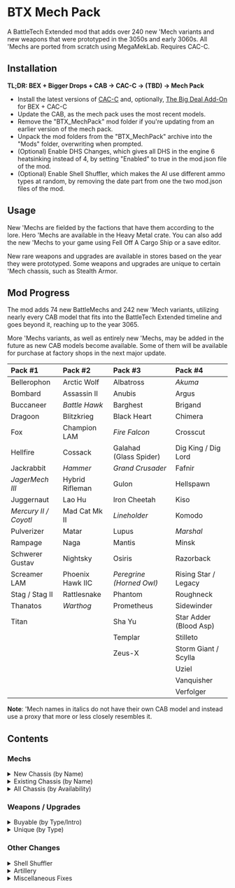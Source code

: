 # BTX Mech Pack

A BattleTech Extended mod that adds over 240 new 'Mech variants and new weapons that were prototyped in the 3050s and early 3060s. All 'Mechs are ported from scratch using MegaMekLab. Requires CAC-C.

## Installation

**TL;DR: BEX + Bigger Drops + CAB → CAC-C → (TBD) → Mech Pack**

- Install the latest versions of [CAC-C](https://github.com/mcb5637/BTX_CAC_Compatibility) and, optionally, [The Big Deal Add-On](https://github.com/Hounfor/The-Big-Deal-Add-On) for BEX + CAC-C
- Update the CAB, as the mech pack uses the most recent models.
- Remove the "BTX_MechPack" mod folder if you're updating from an earlier version of the mech pack.
- Unpack the mod folders from the "BTX_MechPack" archive into the "Mods" folder, overwriting when prompted.
- (Optional) Enable DHS Changes, which gives all DHS in the engine 6 heatsinking instead of 4, by setting "Enabled" to true in the mod.json file of the mod.
- (Optional) Enable Shell Shuffler, which makes the AI use different ammo types at random, by removing the date part from one the two mod.json files of the mod.

## Usage

New 'Mechs are fielded by the factions that have them according to the lore. Hero 'Mechs are available in the Heavy Metal crate. You can also add the new 'Mechs to your game using Fell Off A Cargo Ship or a save editor.

New rare weapons and upgrades are available in stores based on the year they were prototyped. Some weapons and upgrades are unique to certain 'Mech chassis, such as Stealth Armor.

## Mod Progress

The mod adds 74 new BattleMechs and 242 new 'Mech variants, utilizing nearly every CAB model that fits into the BattleTech Extended timeline and goes beyond it, reaching up to the year 3065.

More 'Mechs variants, as well as entirely new 'Mechs, may be added in the future as new CAB models become available. Some of them will be available for purchase at factory shops in the next major update.

| Pack #1               | Pack #2          | Pack #3                       | Pack #4                     |
| :-------------------- | :--------------- | :---------------------------- | :-------------------------- |
| Bellerophon           | Arctic Wolf      | Albatross                     | *Akuma*                     |
| Bombard               | Assassin II      | Anubis                        | Argus                       |
| Buccaneer             | *Battle Hawk*    | Barghest                      | Brigand                     |
| Dragoon               | Blitzkrieg       | Black Heart                   | Chimera                     |
| Fox                   | Champion LAM     | *Fire Falcon*                 | Crosscut                    |
| Hellfire              | Cossack          | Galahad (Glass&nbsp;Spider)   | Dig King / Dig Lord         |
| Jackrabbit            | *Hammer*         | *Grand Crusader*              | Fafnir                      |
| *JagerMech III*       | Hybrid Rifleman  | Gulon                         | Hellspawn                   |
| Juggernaut            | Lao Hu           | Iron Cheetah                  | Kiso                        |
| *Mercury II / Coyotl* | Mad Cat Mk II    | *Lineholder*                  | Komodo                      |
| Pulverizer            | Matar            | Lupus                         | *Marshal*                   |
| Rampage               | Naga             | Mantis                        | Minsk                       |
| Schwerer Gustav       | Nightsky         | Osiris                        | Razorback                   |
| Screamer LAM          | Phoenix Hawk IIC | *Peregrine (Horned&nbsp;Owl)* | Rising Star / Legacy        |
| Stag / Stag II        | Rattlesnake      | Phantom                       | Roughneck                   |
| Thanatos              | *Warthog*        | Prometheus                    | Sidewinder                  |
| Titan                 |                  | Sha Yu                        | Star Adder (Blood&nbsp;Asp) |
|                       |                  | Templar                       | Stilleto                    |
|                       |                  | Zeus-X                        | Storm Giant / Scylla        |
|                       |                  |                               | Uziel                       |
|                       |                  |                               | Vanquisher                  |
|                       |                  |                               | Verfolger                   |

**Note**: 'Mech names in italics do not have their own CAB model and instead use a proxy that more or less closely resembles it.

## Contents

### Mechs

<details>
  <summary>New Chassis (by Name)</summary>

| Name                               |   Class    | Mass |  Tech Base   | Intro | Factions                                               |
| :--------------------------------- | :--------: | :--: | :----------: | :---: | :----------------------------------------------------- |
| Akuma AKU-1X                       |  Assault   |  90  | Inner Sphere | 3058  | Kurita                                                 |
| Akuma AKU-1XJ                      |  Assault   |  90  | Inner Sphere | 3064  | Kurita                                                 |
| Albatross ALB-3U                   |  Assault   |  95  | Inner Sphere | 3053  | Marik, Word of Blake                                   |
| Albatross ALB-4U                   |  Assault   |  95  | Inner Sphere | 3063  | Marik, Word of Blake                                   |
| Anubis ABS-3L                      |   Light    |  30  | Inner Sphere | 3063  | Liao, Centrella, Calderon                              |
| Anubis ABS-3R                      |   Light    |  30  | Inner Sphere | 3064  | Liao, Centrella, Calderon                              |
| Arctic Wolf 1                      |   Medium   |  40  |     Clan     | 3059  | Clan Wolf                                              |
| Arctic Wolf 2                      |   Medium   |  40  |     Clan     | 3060  | Clan Wolf                                              |
| Argus AGS-2D                       |   Heavy    |  60  | Inner Sphere | 3062  | Davion                                                 |
| Argus AGS-4D                       |   Heavy    |  60  | Inner Sphere | 3062  | Davion                                                 |
| Assassin II ASN-56                 |   Medium   |  45  | Inner Sphere | 3060  | Davion                                                 |
| Barghest BGS-1T                    |   Heavy    |  70  | Inner Sphere | 3058  | Steiner                                                |
| Barghest BGS-2T                    |   Heavy    |  70  | Inner Sphere | 3060  | Steiner                                                |
| Barghest BGS-3T                    |   Heavy    |  70  | Inner Sphere | 3062  | Steiner                                                |
| Battle Hawk BH-K305                |   Light    |  30  | Inner Sphere | 3053  | Steiner-Davion                                         |
| Bellerophon BEL-1X                 |   Heavy    |  60  | Inner Sphere | 2442  | Marik                                                  |
| Bellerophon BEL-2X                 |   Heavy    |  60  | Inner Sphere | 2712  | ComStar, Snord's Irregulars                            |
| Black Heart BH-1                   |   Heavy    |  70  | Inner Sphere | 3060  | Word of Blake                                          |
| Blitzkrieg BTZ-3F                  |   Medium   |  50  | Inner Sphere | 3061  | Marik, Steiner-Davion                                  |
| Bombard BMB-010                    |   Medium   |  50  | Inner Sphere | 3054  | Steiner                                                |
| Bombard BMB-013                    |   Medium   |  50  | Inner Sphere | 3063  | Steiner                                                |
| Brigand LDT-1                      |   Light    |  25  | Inner Sphere | 3065  | Pirates                                                |
| Buccaneer BCN-3R                   |   Medium   |  55  | Inner Sphere | 3055  | Marik, Word of Blake                                   |
| Buster BC X-M ConstructionMech MOD |   Medium   |  50  | Inner Sphere | 2720  | **Industrial Start**                                   |
| Champion LAM CPN-1X1               |   Heavy    |  60  | Inner Sphere | 2699  | Word of Blake (3053+)                                  |
| Chimera CMA-1S                     |   Medium   |  40  | Inner Sphere | 3063  | Kurita, Steiner-Davion                                 |
| Chimera CMA-C                      |   Medium   |  40  | Inner Sphere | 3063  | Kurita, Marik, Steiner-Davion                          |
| Cossack C-SK1                      |   Light    |  20  | Inner Sphere | 3060  | St. Ives Compact                                       |
| Coyotl Prime                       |   Medium   |  40  |     Clan     | 2854  | Clan Wolf (<3058)                                      |
| Coyotl A                           |   Medium   |  40  |     Clan     | 2854  | Clan Wolf (<3058)                                      |
| Coyotl B                           |   Medium   |  40  |     Clan     | 2854  | Clan Wolf (<3058)                                      |
| Dig King RCL-1M MiningMech         |   Light    |  35  | Inner Sphere | 2802  | Pirates                                                |
| Dig Lord RCL-4 MiningMech          |   Heavy    |  65  | Inner Sphere | 3057  | Steiner-Davion                                         |
| Dragoon AEM-01                     |   Heavy    |  70  | Inner Sphere | 2771  | ComStar                                                |
| Dragoon AEM-02                     |   Heavy    |  70  | Inner Sphere | 2771  | ComStar                                                |
| Dragoon AEM-03                     |   Heavy    |  70  | Inner Sphere | 2771  | ComStar                                                |
| Dragoon AEM-04                     |   Heavy    |  70  | Inner Sphere | 2771  | ComStar                                                |
| Fafnir FNR-5                       |  Assault   | 100  | Inner Sphere | 3063  | Steiner                                                |
| Fafnir FNR-5B                      |  Assault   | 100  | Inner Sphere | 3065  | Steiner                                                |
| Fire Falcon Prime                  |   Light    |  25  |     Clan     | 3052  | Clan Jade Falcon                                       |
| Fire Falcon A                      |   Light    |  25  |     Clan     | 3052  | Clan Jade Falcon                                       |
| Fire Falcon B                      |   Light    |  25  |     Clan     | 3052  | Clan Jade Falcon                                       |
| Fire Falcon C                      |   Light    |  25  |     Clan     | 3052  | Clan Jade Falcon                                       |
| Fire Falcon D                      |   Light    |  25  |     Clan     | 3052  | Clan Jade Falcon                                       |
| Fox CS-1                           |   Medium   |  50  |  Mixed-tech  | 2824  | Clan Ghost Bear                                        |
| Fox                                |   Medium   |  50  |     Clan     | 2835  | Clan Ghost Bear                                        |
| Grand Crusader GRN-D-01            |  Assault   |  80  | Inner Sphere | 3053  | Word of Blake                                          |
| Grand Crusader GRN-D-02            |  Assault   |  80  | Inner Sphere | 3056  | Word of Blake                                          |
| Gulon MiningMech GLN-1A            |   Light    |  25  | Inner Sphere | 3000  | Outworlds Alliance                                     |
| Gulon SecurityMech GLN-1B          |   Light    |  25  | Inner Sphere | 3000  | Outworlds Alliance                                     |
| Gurkha GUR-2G                      |   Light    |  35  | Inner Sphere | 3063  | Word of Blake                                          |
| Gurkha GUR-4G                      |   Light    |  35  | Inner Sphere | 3065  | Word of Blake                                          |
| Hammer HMR-3C 'Claw-Hammer'        |   Light    |  30  | Inner Sphere | 3056  | Marik, Word of Blake                                   |
| Hammer HMR-3M                      |   Light    |  30  | Inner Sphere | 3053  | Liao, Marik, Word of Blake                             |
| Hammer HMR-3P 'Pein-Hammer'        |   Light    |  30  | Inner Sphere | 3060  | Marik, Word of Blake                                   |
| Hammer HMR-3S 'Slammer'            |   Light    |  30  | Inner Sphere | 3054  | Marik, Word of Blake                                   |
| Hellfire 1                         |   Heavy    |  60  |     Clan     | 3058  | Clan Steel Viper                                       |
| Hellspawn HSN-7D                   |   Medium   |  45  | Inner Sphere | 3062  | Davion                                                 |
| Hybrid Rifleman RFL-SND 'Sneede'   |   Heavy    |  60  | Inner Sphere | 3025  | **Heavy Metal Crate**                                  |
| Iron Cheetah Prime                 |  Assault   | 100  |     Clan     | 3054  | Clan Smoke Jaguar                                      |
| Iron Cheetah A                     |  Assault   | 100  |     Clan     | 3054  | Clan Smoke Jaguar                                      |
| Iron Cheetah B                     |  Assault   | 100  |     Clan     | 3054  | Clan Smoke Jaguar                                      |
| Iron Cheetah C                     |  Assault   | 100  |     Clan     | 3054  | Clan Smoke Jaguar                                      |
| Iron Cheetah D                     |  Assault   | 100  |     Clan     | 3054  | Clan Smoke Jaguar                                      |
| Jackrabbit JKR-8T                  |   Light    |  25  | Inner Sphere | 2765  | ComStar                                                |
| JagerMech III JM6-D3               |   Heavy    |  65  | Inner Sphere | 3058  | Davion                                                 |
| Juggernaut JG-R9T1                 |  Assault   |  90  | Inner Sphere | 3053  | Steiner                                                |
| Juggernaut JG-R9T2                 |  Assault   |  90  | Inner Sphere | 3057  | Steiner                                                |
| Juggernaut JG-R9T3                 |  Assault   |  90  | Inner Sphere | 3065  | Steiner                                                |
| Kiso CommandMech K-3N-KRHQ         |  Assault   | 100  | Inner Sphere | 2823  | Kurita                                                 |
| Kiso ConstructionMech K-3N-KR4     |  Assault   | 100  | Inner Sphere | 2703  | Kurita                                                 |
| Komodo KIM-2                       |   Medium   |  45  | Inner Sphere | 3053  | Kurita, Rasalhague                                     |
| Komodo KIM-2A                      |   Medium   |  45  | Inner Sphere | 3053  | Kurita                                                 |
| Komodo KIM-3C                      |   Medium   |  45  | Inner Sphere | 3053  | Kurita                                                 |
| Lao Hu LHU-2B                      |   Heavy    |  75  | Inner Sphere | 3062  | Liao                                                   |
| Lao Hu LHU-3B                      |   Heavy    |  75  | Inner Sphere | 3063  | Liao                                                   |
| Legacy LGC-01                      |  Assault   |  80  | Inner Sphere | 3064  | Word of Blake                                          |
| Legacy LGC-02                      |  Assault   |  80  | Inner Sphere | 3064  | Word of Blake                                          |
| Lineholder KW1-LH2                 |   Medium   |  55  | Inner Sphere | 3058  | Inner Sphere                                           |
| Lineholder KW1-LH3                 |   Medium   |  55  | Inner Sphere | 3059  | Inner Sphere                                           |
| Lupus Prime                        |   Heavy    |  60  |     Clan     | 2857  | Clan Steel Viper                                       |
| Lupus A                            |   Heavy    |  60  |     Clan     | 2857  | Clan Steel Viper                                       |
| Lupus B                            |   Heavy    |  60  |     Clan     | 2857  | Clan Steel Viper                                       |
| Mad Cat Mk II                      |  Assault   |  90  |     Clan     | 3062  | Clan Diamond Shark                                     |
| Mantis MTS-S                       |   Light    |  30  | Inner Sphere | 3061  | Steiner                                                |
| Marshal MHL-2L                     |   Medium   |  55  | Inner Sphere | 3063  | Taurian, Canopus                                       |
| Marshal MHL-X1                     |   Medium   |  55  | Inner Sphere | 3059  | Taurian, Canopus                                       |
| Matar SAM-RS2                      | Superheavy | 110  | Inner Sphere | 2775  | ComStar (3036+)                                        |
| Mercury II MCY-100                 |   Medium   |  40  |  Mixed-tech  | 2823  | Clan Diamond Shark, Bandit Caste                       |
| Minsk (Standard)                   |   Heavy    |  70  |     Clan     | 2862  | Clan Ghost Bear (3052+)                                |
| Minsk MNK-101                      |   Heavy    |  70  |  Mixed-tech  | 2830  | Clan Ghost Bear (3052+)                                |
| Naga Prime                         |  Assault   |  80  |     Clan     | 2945  | Clans                                                  |
| Naga A                             |  Assault   |  80  |     Clan     | 2869  | Clans                                                  |
| Naga B                             |  Assault   |  80  |     Clan     | 2869  | Clans                                                  |
| Naga C                             |  Assault   |  80  |     Clan     | 2869  | Clans                                                  |
| Naga D                             |  Assault   |  80  |     Clan     | 2869  | Clans                                                  |
| Nightsky NGS-4S                    |   Medium   |  50  | Inner Sphere | 3053  | Steiner-Davion                                         |
| Nightsky NGS-4T                    |   Medium   |  50  | Inner Sphere | 3056  | Steiner-Davion                                         |
| Nightsky NGS-5S                    |   Medium   |  50  | Inner Sphere | 3056  | Steiner-Davion                                         |
| Nightsky NGS-5T                    |   Medium   |  50  | Inner Sphere | 3057  | Steiner-Davion                                         |
| Osiris OSR-3D                      |   Light    |  30  | Inner Sphere | 3063  | Davion                                                 |
| Peregrine (Horned Owl) 1           |   Light    |  35  |     Clan     | 2835  | Clans                                                  |
| Peregrine (Horned Owl) 2           |   Light    |  35  |     Clan     | 2856  | Clans                                                  |
| Peregrine (Horned Owl) 3           |   Light    |  35  |     Clan     | 3061  | Clans                                                  |
| Phantom Prime                      |   Medium   |  40  |     Clan     | 3052  | Clan Jade Falcon                                       |
| Phantom A                          |   Medium   |  40  |     Clan     | 3052  | Clan Jade Falcon                                       |
| Phantom B                          |   Medium   |  40  |     Clan     | 3052  | Clan Jade Falcon                                       |
| Phantom C                          |   Medium   |  40  |     Clan     | 3052  | Clan Jade Falcon                                       |
| Phantom D                          |   Medium   |  40  |     Clan     | 3052  | Clan Jade Falcon                                       |
| Phoenix Hawk IIC                   |  Assault   |  80  |     Clan     | 2851  | Clans                                                  |
| Phoenix Hawk IIC 2                 |  Assault   |  80  |     Clan     | 2852  | Clans                                                  |
| Phoenix Hawk IIC 3                 |  Assault   |  80  |     Clan     | 3062  | Clans                                                  |
| Phoenix Hawk IIC 9                 |  Assault   |  80  |     Clan     | 2853  | Clans                                                  |
| Prometheus                         |   Heavy    |  75  |  Mixed-tech  | 3053  | Davion                                                 |
| Pulverizer PUL-2V                  |  Assault   |  90  |  Mixed-tech  | 2823  | Clan Ghost Bear                                        |
| Pulverizer PUL-3R                  |  Assault   |  90  |  Mixed-tech  | 2823  | Clan Ghost Bear                                        |
| Pulverizer                         |  Assault   |  90  |     Clan     | 2845  | Clan Ghost Bear                                        |
| Rampage RMP-2G                     |  Assault   |  85  | Inner Sphere | 2735  | Periphery States                                       |
| Rampage RMP-4G                     |  Assault   |  85  | Inner Sphere | 2750  | ComStar/Word of Blake                                  |
| Rampage RMP-5G                     |  Assault   |  85  | Inner Sphere | 2767  | ComStar/Word of Blake                                  |
| Rattlesnake JR7-31                 |   Light    |  35  | Inner Sphere | 3042  | Davion                                                 |
| Rattlesnake JR7-31P                |   Light    |  35  | Inner Sphere | 3043  | Davion                                                 |
| Razorback RZK-9S                   |   Light    |  30  | Inner Sphere | 3063  | Steiner-Davion                                         |
| Rising Star RST-04                 |  Assault   |  80  | Inner Sphere | 2692  | ComStar, Snord's Irregulars                            |
| Roughneck RGH-1A                   |   Heavy    |  65  | Inner Sphere | 3050  | Steiner-Davion                                         |
| Roughneck RGH-1B                   |   Heavy    |  65  | Inner Sphere | 3050  | Steiner-Davion                                         |
| Roughneck RGH-1C                   |   Heavy    |  65  | Inner Sphere | 3050  | Steiner-Davion                                         |
| Roughneck RGH-2A                   |   Heavy    |  65  | Inner Sphere | 3050  | Steiner-Davion                                         |
| Roughneck RGH-3A                   |   Heavy    |  65  | Inner Sphere | 3050  | Steiner-Davion                                         |
| Schwerer Gustav SG-1X              |  Assault   | 100  |  Mixed-tech  | 3064  | Marik                                                  |
| Schwerer Gustav SJ-1X 'Jäger'      |  Assault   | 100  |  Mixed-tech  | 3064  | **Heavy Metal Crate**                                  |
| Screamer LAM SCR-1X-LAM            |   Medium   |  55  | Inner Sphere | 2774  | Snord's Irregulars                                     |
| Scylla (Standard)                  |  Assault   | 100  |     Clan     | 3062  | Clans Jade Falcon & Steel Viper                        |
| Sha Yu SYU-2B                      |   Medium   |  40  | Inner Sphere | 3063  | Liao, Centrella                                        |
| Sha Yu SYU-4B                      |   Medium   |  40  | Inner Sphere | 3065  | Liao, Canopus                                          |
| Sidewinder Prime                   |   Heavy    |  75  |     Clan     | 3047  | Clan Jade Falcon                                       |
| Stag ST-14G                        |   Medium   |  45  |  Mixed-tech  | 2823  | Clans (3052+)                                          |
| Stag II ST-24G                     |   Medium   |  45  |  Mixed-tech  | 2823  | Clan Wolf (3052+)                                      |
| Star Adder (Blood Asp) Prime       |  Assault   |  90  |     Clan     | 3060  | Clans Steel Viper & Diamond Shark                      |
| Star Adder (Blood Asp) A           |  Assault   |  90  |     Clan     | 3060  | Clans Steel Viper & Diamond Shark                      |
| Star Adder (Blood Asp) B           |  Assault   |  90  |     Clan     | 3060  | Clans Steel Viper & Diamond Shark                      |
| Star Adder (Blood Asp) C           |  Assault   |  90  |     Clan     | 3060  | Clans Steel Viper & Diamond Shark                      |
| Star Adder (Blood Asp) D           |  Assault   |  90  |     Clan     | 3060  | Clans Steel Viper & Diamond Shark                      |
| Stiletto STL-7D                    | Ultralight |  15  | Inner Sphere | 2473  | Kurita                                                 |
| Storm Giant (Standard)             |  Assault   | 100  |     Clan     | 2862  | Clan Steel Viper (3051+)                               |
| Storm Giant 2                      |  Assault   | 100  |     Clan     | 2862  | Clan Steel Viper (3051+)                               |
| Templar TLR1-O                     |  Assault   |  85  | Inner Sphere | 3062  | Davion                                                 |
| Templar TLR1-OA                    |  Assault   |  85  | Inner Sphere | 3062  | Davion                                                 |
| Templar TLR1-OB                    |  Assault   |  85  | Inner Sphere | 3062  | Davion                                                 |
| Templar TLR1-OC                    |  Assault   |  85  | Inner Sphere | 3062  | Davion                                                 |
| Thanatos TNS-4S                    |   Heavy    |  75  | Inner Sphere | 3061  | Steiner-Davion                                         |
| Thanatos TNS-4T                    |   Heavy    |  75  | Inner Sphere | 3062  | Steiner-Davion                                         |
| Titan TI-1A                        |  Assault   | 100  | Inner Sphere | 2765  | Davion                                                 |
| Uziel UZL-2S                       |   Medium   |  50  | Inner Sphere | 3063  | Steiner-Davion                                         |
| Uziel UZL-3S                       |   Medium   |  50  | Inner Sphere | 3065  | Steiner-Davion                                         |
| Vanquisher VQR-2A                  |  Assault   | 100  | Inner Sphere | 3063  | Word of Blake                                          |
| Verfolger VR5-R                    |   Heavy    |  65  | Inner Sphere | 3063  | Steiner                                                |
| Volkh VKH-1                        |   Medium   |  45  | Inner Sphere | 3063  | Steiner                                                |
| Volkh VKH-3                        |   Medium   |  45  | Inner Sphere | 3064  | Steiner                                                |
| Warthog Prime                      |  Assault   |  95  |     Clan     | 3059  | Clans                                                  |
| Zeus-X ZEU-X                       |  Assault   |  80  | Inner Sphere | 3054  | Davion                                                 |
</details>

<details>
  <summary>Existing Chassis (by Name)</summary>

| Name                               |   Class    | Mass |  Tech Base   | Intro | Factions                                               |
| :--------------------------------- | :--------: | :--: | :----------: | :---: | :----------------------------------------------------- |
| Annihilator C                      |  Assault   | 100  |     Clan     | 2848  | Clans (3051+)                                          |
| Annihilator C 2                    |  Assault   | 100  |     Clan     | 2850  | Clans (3051+)                                          |
| Anvil ANV-8M                       |   Heavy    |  60  | Inner Sphere | 3060  | Marik, Word of Blake                                   |
| Archer C                           |   Heavy    |  70  |  Mixed-tech  | 2824  | Clans (3051+)<br />Kurita, Steiner-Davion (3055+)      |
| Archer C 2                         |   Heavy    |  70  |     Clan     | 3063  | Wolf's Dragoons²                                       |
| Assassin ASN-SRV 'Servitor'        |   Medium   |  40  | Inner Sphere | 3066  | **Heavy Metal Crate**                                  |
| Atlas AS7-K-DC                     |  Assault   | 100  | Inner Sphere | 3050  | ComStar/Word of Blake                                  |
| Avatar AV1-OR                      |   Heavy    |  70  |  Mixed-tech  | 3059  | Kurita                                                 |
| BattleMaster BLR-3M-DC             |  Assault   |  85  | Inner Sphere | 3053  | ComStar/Word of Blake                                  |
| BattleMaster BLR-RC 'Red Corsair'  |  Assault   |  85  |     Clan     | 3055  | **Heavy Metal Crate**                                  |
| Black Hawk-KU BHKU-OR              |   Heavy    |  60  |  Mixed-tech  | 3059  | Kurita, Liao, Steiner-Davion<br />Rasalhague, St. Ives |
| Black Knight BL-X-KNT 'Red Reaper' |   Heavy    |  75  | Inner Sphere | 3069  | **Heavy Metal Crate**                                  |
| Blackjack BJ2-OR                   |   Medium   |  50  |  Mixed-tech  | 3059  | Kurita                                                 |
| Cataphract CTF-3X                  |   Heavy    |  70  | Inner Sphere | 3062  | Davion                                                 |
| Catapult CPLT-C3                   |   Heavy    |  65  | Inner Sphere | 3049  | Liao, ComStar/Word of Blake                            |
| Catapult CPLT-C5                   |   Heavy    |  65  | Inner Sphere | 3061  | Liao                                                   |
| Catapult CPLT-H2                   |   Heavy    |  65  | Inner Sphere | 3064  | Pirates                                                |
| Centurion CN9-D5                   |   Medium   |  50  | Inner Sphere | 3062  | Steiner-Davion                                         |
| Centurion CN9-YLW 'Yen-Lo-Wang'    |   Medium   |  50  | Inner Sphere | 3027  | **Heavy Metal Crate**                                  |
| Centurion CN9-YLW2 'Yen-Lo-Wang'   |   Medium   |  50  | Inner Sphere | 3051  | **Heavy Metal Crate**                                  |
| Charger CGR-2A2                    |  Assault   |  80  | Inner Sphere | 3064  | Centrella, Outworlds Alliance, Pirates                 |
| Charger CGR-SA5                    |  Assault   |  80  | Inner Sphere | 3063  | Kurita                                                 |
| Commando COM-4H                    |   Light    |  25  | Inner Sphere | 3064  | Pirates                                                |
| Cronus CNS-5M                      |   Medium   |  55  | Inner Sphere | 3060  | Mercenaries, Pirates                                   |
| Crosscut ED-X2M LoggerMech         |   Light    |  30  | Inner Sphere | 2801  | Pirates                                                |
| Crosscut ED-X4D DemolitionMech     |   Light    |  30  | Inner Sphere | 2910  | Pirates                                                |
| Crosscut ED-X4K LoggerMech         |   Light    |  30  | Inner Sphere | 2786  | Pirates                                                |
| Cyclops CP-11-A-DC                 |  Assault   |  90  | Inner Sphere | 3045  | ComStar                                                |
| Cyclops CP-11-H                    |  Assault   |  90  | Inner Sphere | 3064  | Calderon, Pirates                                      |
| Dasher (Fire Moth) E               |   Light    |  20  |     Clan     | 3055  | Clan Ghost Bear                                        |
| Dervish DV-8D                      |   Medium   |  55  | Inner Sphere | 3062  | Davion                                                 |
| Exterminator EXT-4C                |   Heavy    |  65  | Inner Sphere | 2630  | ComStar/Word of Blake                                  |
| Exterminator EXT-4DX 'Caine'       |   Heavy    |  65  | Inner Sphere | 2754  | Unobtainable                                           |
| Falcon FLC-4Nb                     |   Light    |  30  | Inner Sphere | 2776  | ComStar/Word of Blake                                  |
| Firestarter FS9-OR                 |   Medium   |  45  |  Mixed-tech  | 3059  | Kurita, Liao, Marik, Steiner-Davion                    |
| Firestarter FS9-OX                 |   Medium   |  45  | Inner Sphere | 3059  | Kurita                                                 |
| Flashman FLS-9C                    |   Heavy    |  75  | Inner Sphere | 3061  | ComStar                                                |
| Galahad (Glass Spider) 1           |   Heavy    |  60  |     Clan     | 2834  | Clans                                                  |
| Galahad (Glass Spider) 2           |   Heavy    |  60  |     Clan     | 2952  | Clan Wolf                                              |
| Garm GRM-01C                       |   Light    |  35  | Inner Sphere | 3062  | Davion                                                 |
| Grand Dragon DRG-7K                |   Heavy    |  60  | Inner Sphere | 3063  | Kurita                                                 |
| Gunslinger GUN-2ERD                |  Assault   |  85  | Inner Sphere | 3062  | Kurita, Steiner                                        |
| Hankyu (Arctic Cheetah) H          |   Light    |  30  |     Clan     | 3062  | Clans                                                  |
| Hatamoto-Chi HTM-S 'Shin'          |  Assault   |  80  | Inner Sphere | 3060  | **Heavy Metal Crate**                                  |
| Hatchetman HCT-6D                  |   Medium   |  45  | Inner Sphere | 3062  | Davion                                                 |
| Hellhound (Conjurer) 2             |   Medium   |  50  |     Clan     | 3062  | Clan Nova Cat                                          |
| Hermes II HER-5C                   |   Medium   |  40  | Inner Sphere | 3062  | Word of Blake                                          |
| Hermes II HER-6D                   |   Medium   |  40  | Inner Sphere | 3062  | Davion                                                 |
| Highlander HGN-694                 |  Assault   |  90  | Inner Sphere | 3062  | Steiner                                                |
| Hollander II BZK-F7                |   Medium   |  45  | Inner Sphere | 3061  | Steiner-Davion                                         |
| Hunchback HBK-5H                   |   Medium   |  50  | Inner Sphere | 3064  | Periphery States, Pirates                              |
| Huron Warrior HUR-WO-R4N           |   Medium   |  50  | Inner Sphere | 3063  | Liao                                                   |
| Imp C                              |  Assault   | 100  |     Clan     | 2863  | Wolf's Dragoons, Pirates                               |
| JagerMech JM6-H                    |   Heavy    |  65  | Inner Sphere | 3064  | Pirates                                                |
| JagerMech JM7-F                    |   Heavy    |  70  | Inner Sphere | 3062  | Davion                                                 |
| King Crab KGC-010                  |  Assault   | 100  | Inner Sphere | 2743  | ComStar/Word of Blake                                  |
| Longbow LGB-0H                     |  Assault   |  85  | Inner Sphere | 3065  | Pirates                                                |
| Marauder C                         |   Heavy    |  75  |  Mixed-tech  | 2827  | Clans (3051+)<br />Kurita, Steiner-Davion (3055+)      |
| Mongoose MON-66GX                  |   Light    |  25  | Inner Sphere | 2766  | Word of Blake (3058+)                                  |
| Orion ON1-M-DC                     |   Heavy    |  75  | Inner Sphere | 3053  | ComStar/Word of Blake                                  |
| Orion ON1-MD                       |   Heavy    |  75  | Inner Sphere | 3062  | Davion, Marik, ComStar/Word of Blake                   |
| Owens OW-1R                        |   Light    |  35  |  Mixed-tech  | 3059  | Kurita, Davion                                         |
| Phoenix Hawk PXH-1c                |   Medium   |  45  | Inner Sphere | 2765  | ComStar/Word of Blake                                  |
| Raptor RTX1-OR                     |   Light    |  25  |  Mixed-tech  | 3059  | Kurita, Davion, ComStar                                |
| Shadow Hawk SHD-5S                 |   Medium   |  55  | Inner Sphere | 3054	| Steiner                                                |
| Strider SR1-OR                     |   Medium   |  40  |  Mixed-tech  | 3059  | Kurita, Marik, Steiner-Davion                          |
| Sunder SD1-OB                      |  Assault   |  90  | Inner Sphere | 3056  | Kurita, Davion, St. Ives                               |
| Sunder SD1-OR                      |  Assault   |  90  |  Mixed-tech  | 3059  | Kurita, Steiner-Davion                                 |
| Super-Griffin GRF-2N-X             |   Heavy    |  60  | Inner Sphere | 3020  | Davion (<3028)                                         |
| Super-Wasp WSP-2A-X                |   Light    |  25  | Inner Sphere | 3020  | Davion (<3028)                                         |
| Supernova 2                        |  Assault   |  90  |     Clan     | 3062  | Clan Nova Cat                                          |
| Supernova 3                        |  Assault   |  90  |     Clan     | 3064  | Clan Nova Cat                                          |
| Thunder Hawk TDK-7KMA              |  Assault   | 100  | Inner Sphere | 3059  | Steiner                                                |
| Thunder THR-2L                     |   Heavy    |  70  | Inner Sphere | 3063  | Liao                                                   |
| Thunderbolt TDR-8M                 |   Heavy    |  65  | Inner Sphere | 3058  | Centrella, Word of Blake                               |
| Toro TR-A-1                        |   Light    |  35  | Inner Sphere | 2481  | Taurian                                                |
| Viking VKG-2G                      |  Assault   |  90  | Inner Sphere | 3060  | Rasalhague, ComStar/Word of Blake                      |
| Vulture (Mad Dog) 'Fury'           |   Heavy    |  60  |     Clan     | 3059  | **Heavy Metal Crate**                                  |
| Warhammer C                        |   Heavy    |  70  |  Mixed-tech  | 2825  | Clans (3051+)<br />Kurita, Steiner-Davion (3055+)      |
| Warhammer C 2                      |   Heavy    |  70  |  Mixed-tech  | 3052  | Clan Wolf<br />Kurita, Steiner-Davion (3055+)          |
| Warhammer C 3                      |   Heavy    |  70  |     Clan     | 2862  | Wolf's Dragoons (3050+)²                               |

² Wolf's Dragoons and mercenaries have access to many of these 'Mechs; the list only shows variants that are exclusive to them.
</details>

<details>
  <summary>All Chassis (by Availability)</summary>

| Name                               |   Class    | Mass |  Tech Base   | Avail.| Factions                                               |
| :--------------------------------- | :--------: | :--: | :----------: | :---: | :----------------------------------------------------- |
| Bellerophon BEL-1X                 |   Heavy    |  60  | Inner Sphere | 3025  | Marik                                                  |
| Bellerophon BEL-2X                 |   Heavy    |  60  | Inner Sphere | 3025  | ComStar, Snord's Irregulars                            |
| Crosscut ED-X2M LoggerMech         |   Light    |  30  | Inner Sphere | 3025  | Pirates                                                |
| Crosscut ED-X4D DemolitionMech     |   Light    |  30  | Inner Sphere | 3025  | Pirates                                                |
| Crosscut ED-X4K LoggerMech         |   Light    |  30  | Inner Sphere | 3025  | Pirates                                                |
| Dig King RCL-1M MiningMech         |   Light    |  35  | Inner Sphere | 3025  | Pirates                                                |
| Dragoon AEM-01                     |   Heavy    |  70  | Inner Sphere | 3025  | ComStar                                                |
| Dragoon AEM-02                     |   Heavy    |  70  | Inner Sphere | 3025  | ComStar                                                |
| Dragoon AEM-03                     |   Heavy    |  70  | Inner Sphere | 3025  | ComStar                                                |
| Dragoon AEM-04                     |   Heavy    |  70  | Inner Sphere | 3025  | ComStar                                                |
| Gulon MiningMech GLN-1A            |   Light    |  25  | Inner Sphere | 3025  | Outworlds Alliance                                     |
| Gulon SecurityMech GLN-1B          |   Light    |  25  | Inner Sphere | 3025  | Outworlds Alliance                                     |
| Jackrabbit JKR-8T                  |   Light    |  25  | Inner Sphere | 3025  | ComStar                                                |
| King Crab KGC-010                  |  Assault   | 100  | Inner Sphere | 3025  | ComStar/Word of Blake                                  |
| Kiso CommandMech K-3N-KRHQ         |  Assault   | 100  | Inner Sphere | 3025  | Kurita                                                 |
| Kiso ConstructionMech K-3N-KR4     |  Assault   | 100  | Inner Sphere | 3025  | Kurita                                                 |
| Rampage RMP-2G                     |  Assault   |  85  | Inner Sphere | 3025  | Periphery States                                       |
| Rampage RMP-4G                     |  Assault   |  85  | Inner Sphere | 3025  | ComStar/Word of Blake                                  |
| Rampage RMP-5G                     |  Assault   |  85  | Inner Sphere | 3025  | ComStar/Word of Blake                                  |
| Rising Star RST-04                 |  Assault   |  80  | Inner Sphere | 3025  | ComStar, Snord's Irregulars                            |
| Screamer LAM SCR-1X-LAM            |   Medium   |  55  | Inner Sphere | 3025  | Snord's Irregulars                                     |
| Stiletto STL-7D                    | Ultralight |  15  | Inner Sphere | 3025  | Kurita                                                 |
| Titan TI-1A                        |  Assault   | 100  | Inner Sphere | 3025  | Davion                                                 |
| Matar SAM-RS2                      | Superheavy | 110  | Inner Sphere | 3036  | ComStar (3036+)                                        |
| Rattlesnake JR7-31                 |   Light    |  35  | Inner Sphere | 3042  | Davion                                                 |
| Rattlesnake JR7-31P                |   Light    |  35  | Inner Sphere | 3043  | Davion                                                 |
| Cyclops CP-11-A-DC                 |  Assault   |  90  | Inner Sphere | 3045  | ComStar                                                |
| Catapult CPLT-C3                   |   Heavy    |  65  | Inner Sphere | 3049  | Liao, ComStar/Word of Blake                            |
| Coyotl Prime                       |   Medium   |  40  |     Clan     | 3049  | Clan Wolf (<3058)                                      |
| Coyotl A                           |   Medium   |  40  |     Clan     | 3049  | Clan Wolf (<3058)                                      |
| Coyotl B                           |   Medium   |  40  |     Clan     | 3049  | Clan Wolf (<3058)                                      |
| Fox CS-1                           |   Medium   |  50  |  Mixed-tech  | 3049  | Clan Ghost Bear                                        |
| Fox                                |   Medium   |  50  |     Clan     | 3049  | Clan Ghost Bear                                        |
| Galahad (Glass Spider) 1           |   Heavy    |  60  |     Clan     | 3049  | Clans                                                  |
| Galahad (Glass Spider) 2           |   Heavy    |  60  |     Clan     | 3049  | Clan Wolf                                              |
| Imp C                              |  Assault   | 100  |     Clan     | 3049  | Wolf's Dragoons, Pirates                               |
| Lupus Prime                        |   Heavy    |  60  |     Clan     | 3049  | Clan Steel Viper                                       |
| Lupus A                            |   Heavy    |  60  |     Clan     | 3049  | Clan Steel Viper                                       |
| Lupus B                            |   Heavy    |  60  |     Clan     | 3049  | Clan Steel Viper                                       |
| Mercury II MCY-100                 |   Medium   |  40  |  Mixed-tech  | 3049  | Clan Diamond Shark, Bandit Caste                       |
| Naga Prime                         |  Assault   |  80  |     Clan     | 3049  | Clans                                                  |
| Naga A                             |  Assault   |  80  |     Clan     | 3049  | Clans                                                  |
| Naga B                             |  Assault   |  80  |     Clan     | 3049  | Clans                                                  |
| Naga C                             |  Assault   |  80  |     Clan     | 3049  | Clans                                                  |
| Naga D                             |  Assault   |  80  |     Clan     | 3049  | Clans                                                  |
| Peregrine (Horned Owl) 1           |   Light    |  35  |     Clan     | 3049  | Clans                                                  |
| Peregrine (Horned Owl) 2           |   Light    |  35  |     Clan     | 3049  | Clans                                                  |
| Phoenix Hawk IIC                   |  Assault   |  80  |     Clan     | 3049  | Clans                                                  |
| Phoenix Hawk IIC 2                 |  Assault   |  80  |     Clan     | 3049  | Clans                                                  |
| Phoenix Hawk IIC 9                 |  Assault   |  80  |     Clan     | 3049  | Clans                                                  |
| Pulverizer PUL-2V                  |  Assault   |  90  |  Mixed-tech  | 3049  | Clan Ghost Bear                                        |
| Pulverizer PUL-3R                  |  Assault   |  90  |  Mixed-tech  | 3049  | Clan Ghost Bear                                        |
| Pulverizer                         |  Assault   |  90  |     Clan     | 3049  | Clan Ghost Bear                                        |
| Atlas AS7-K-DC                     |  Assault   | 100  | Inner Sphere | 3050  | ComStar/Word of Blake                                  |
| Roughneck RGH-1A                   |   Heavy    |  65  | Inner Sphere | 3050  | Steiner-Davion                                         |
| Roughneck RGH-1B                   |   Heavy    |  65  | Inner Sphere | 3050  | Steiner-Davion                                         |
| Roughneck RGH-1C                   |   Heavy    |  65  | Inner Sphere | 3050  | Steiner-Davion                                         |
| Roughneck RGH-2A                   |   Heavy    |  65  | Inner Sphere | 3050  | Steiner-Davion                                         |
| Roughneck RGH-3A                   |   Heavy    |  65  | Inner Sphere | 3050  | Steiner-Davion                                         |
| Warhammer C 3                      |   Heavy    |  70  |     Clan     | 3050  | Wolf's Dragoons (3050+)                                |
| Annihilator C                      |  Assault   | 100  |     Clan     | 3051  | Clans (3051+)                                          |
| Annihilator C 2                    |  Assault   | 100  |     Clan     | 3051  | Clans (3051+)                                          |
| Archer C                           |   Heavy    |  70  |  Mixed-tech  | 3051  | Clans (3051+)<br />Kurita, Steiner-Davion (3055+)      |
| Marauder C                         |   Heavy    |  75  |  Mixed-tech  | 3051  | Clans (3051+)<br />Kurita, Steiner-Davion (3055+)      |
| Storm Giant 1                      |  Assault   | 100  |     Clan     | 3051  | Clan Steel Viper (3051+)                               |
| Storm Giant 2                      |  Assault   | 100  |     Clan     | 3051  | Clan Steel Viper (3051+)                               |
| Warhammer C                        |   Heavy    |  70  |  Mixed-tech  | 3051  | Clans (3051+)<br />Kurita, Steiner-Davion (3055+)      |
| Fire Falcon Prime                  |   Light    |  25  |     Clan     | 3052  | Clan Jade Falcon                                       |
| Fire Falcon A                      |   Light    |  25  |     Clan     | 3052  | Clan Jade Falcon                                       |
| Fire Falcon B                      |   Light    |  25  |     Clan     | 3052  | Clan Jade Falcon                                       |
| Fire Falcon C                      |   Light    |  25  |     Clan     | 3052  | Clan Jade Falcon                                       |
| Fire Falcon D                      |   Light    |  25  |     Clan     | 3052  | Clan Jade Falcon                                       |
| Phantom Prime                      |   Medium   |  40  |     Clan     | 3052  | Clan Jade Falcon                                       |
| Minsk                              |   Heavy    |  70  |     Clan     | 3052  | Clan Ghost Bear (3052+)                                |
| Minsk MNK-101                      |   Heavy    |  70  |  Mixed-tech  | 3052  | Clan Ghost Bear (3052+)                                |
| Phantom Prime                      |   Medium   |  40  |     Clan     | 3052  | Clan Jade Falcon                                       |
| Phantom A                          |   Medium   |  40  |     Clan     | 3052  | Clan Jade Falcon                                       |
| Phantom B                          |   Medium   |  40  |     Clan     | 3052  | Clan Jade Falcon                                       |
| Phantom C                          |   Medium   |  40  |     Clan     | 3052  | Clan Jade Falcon                                       |
| Phantom D                          |   Medium   |  40  |     Clan     | 3052  | Clan Jade Falcon                                       |
| Stag ST-14G                        |   Medium   |  45  |  Mixed-tech  | 3052  | Clans (3052+)                                          |
| Stag II ST-24G                     |   Medium   |  45  |  Mixed-tech  | 3052  | Clan Wolf (3052+)                                      |
| Warhammer C 2                      |   Heavy    |  70  |  Mixed-tech  | 3052  | Clan Wolf<br />Kurita, Steiner-Davion (3055+)          |
| Albatross ALB-3U                   |  Assault   |  95  | Inner Sphere | 3053  | Marik, Word of Blake                                   |
| Battle Hawk BH-K305                |   Light    |  30  | Inner Sphere | 3053  | Steiner-Davion                                         |
| BattleMaster BLR-3M-DC             |  Assault   |  85  | Inner Sphere | 3053  | ComStar/Word of Blake                                  |
| Champion LAM CPN-1X1               |   Heavy    |  60  | Inner Sphere | 3053  | Word of Blake                                          |
| Grand Crusader GRN-D-01            |  Assault   |  80  | Inner Sphere | 3053  | Word of Blake                                          |
| Hammer HMR-3M                      |   Light    |  30  | Inner Sphere | 3053  | Liao, Marik, Word of Blake                             |
| Juggernaut JG-R9T1                 |  Assault   |  90  | Inner Sphere | 3053  | Steiner                                                |
| Komodo KIM-2                       |   Medium   |  45  | Inner Sphere | 3053  | Kurita, Rasalhague                                     |
| Komodo KIM-2A                      |   Medium   |  45  | Inner Sphere | 3053  | Kurita                                                 |
| Komodo KIM-3C                      |   Medium   |  45  | Inner Sphere | 3053  | Kurita                                                 |
| Nightsky NGS-4S                    |   Medium   |  50  | Inner Sphere | 3053  | Steiner-Davion                                         |
| Orion ON1-M-DC                     |   Heavy    |  75  | Inner Sphere | 3053  | ComStar/Word of Blake                                  |
| Prometheus                         |   Heavy    |  75  |  Mixed-tech  | 3053  | Davion                                                 |
| Bombard BMB-010                    |   Medium   |  50  | Inner Sphere | 3054  | Steiner                                                |
| Hammer HMR-3S 'Slammer'            |   Light    |  30  | Inner Sphere | 3054  | Marik, Word of Blake                                   |
| Iron Cheetah Prime                 |  Assault   | 100  |     Clan     | 3054  | Clan Smoke Jaguar                                      |
| Iron Cheetah A                     |  Assault   | 100  |     Clan     | 3054  | Clan Smoke Jaguar                                      |
| Iron Cheetah B                     |  Assault   | 100  |     Clan     | 3054  | Clan Smoke Jaguar                                      |
| Iron Cheetah C                     |  Assault   | 100  |     Clan     | 3054  | Clan Smoke Jaguar                                      |
| Iron Cheetah D                     |  Assault   | 100  |     Clan     | 3054  | Clan Smoke Jaguar                                      |
| Zeus-X ZEU-X                       |  Assault   |  80  | Inner Sphere | 3054  | Davion                                                 |
| Buccaneer BCN-3R                   |   Medium   |  55  | Inner Sphere | 3055  | Marik, Word of Blake                                   |
| Dasher (Fire Moth) E               |   Light    |  20  |     Clan     | 3055  | Clan Ghost Bear                                        |
| Grand Crusader GRN-D-02            |  Assault   |  80  | Inner Sphere | 3056  | Word of Blake                                          |
| Hammer HMR-3C 'Claw-Hammer'        |   Light    |  30  | Inner Sphere | 3056  | Marik, Word of Blake                                   |
| Nightsky NGS-4T                    |   Medium   |  50  | Inner Sphere | 3056  | Steiner-Davion                                         |
| Nightsky NGS-5S                    |   Medium   |  50  | Inner Sphere | 3056  | Steiner-Davion                                         |
| Sunder SD1-OB                      |  Assault   |  90  | Inner Sphere | 3056  | Kurita, Davion, St. Ives                               |
| Dig Lord RCL-4 MiningMech          |   Heavy    |  65  | Inner Sphere | 3057  | Steiner-Davion                                         |
| Juggernaut JG-R9T2                 |  Assault   |  90  | Inner Sphere | 3057  | Steiner                                                |
| Nightsky NGS-5T                    |   Medium   |  50  | Inner Sphere | 3057  | Steiner-Davion                                         |
| Akuma AKU-1X                       |  Assault   |  90  | Inner Sphere | 3058  | Kurita                                                 |
| Barghest BGS-1T                    |   Heavy    |  70  | Inner Sphere | 3058  | Steiner                                                |
| Hellfire 1                         |   Heavy    |  60  |     Clan     | 3058  | Clan Steel Viper                                       |
| JagerMech III JM6-D3               |   Heavy    |  65  | Inner Sphere | 3058  | Davion                                                 |
| Lineholder KW1-LH2                 |   Medium   |  55  | Inner Sphere | 3058  | Inner Sphere                                           |
| Thunderbolt TDR-8M                 |   Heavy    |  65  | Inner Sphere | 3058  | Centrella, Word of Blake                               |
| Arctic Wolf 1                      |   Medium   |  40  |     Clan     | 3059  | Clan Wolf                                              |
| Avatar AV1-OR                      |   Heavy    |  70  |  Mixed-tech  | 3059  | Kurita                                                 |
| Black Hawk-KU BHKU-OR              |   Heavy    |  60  |  Mixed-tech  | 3059  | Kurita, Liao, Steiner-Davion<br />Rasalhague, St. Ives |
| Blackjack BJ2-OR                   |   Medium   |  50  |  Mixed-tech  | 3059  | Kurita                                                 |
| Firestarter FS9-OR                 |   Medium   |  45  |  Mixed-tech  | 3059  | Kurita, Liao, Marik, Steiner-Davion                    |
| Firestarter FS9-OX                 |   Medium   |  45  | Inner Sphere | 3059  | Kurita                                                 |
| Lineholder KW1-LH3                 |   Medium   |  55  | Inner Sphere | 3059  | Inner Sphere                                           |
| Marshal MHL-X1                     |   Medium   |  55  | Inner Sphere | 3059  | Calderon, Centrella                                    |
| Raptor RTX1-OR                     |   Light    |  25  |  Mixed-tech  | 3059  | Kurita, Davion, ComStar                                |
| Strider SR1-OR                     |   Medium   |  40  |  Mixed-tech  | 3059  | Kurita, Marik, Steiner-Davion                          |
| Sunder SD1-OR                      |  Assault   |  90  |  Mixed-tech  | 3059  | Kurita, Steiner-Davion                                 |
| Thunder Hawk TDK-7KMA              |  Assault   | 100  | Inner Sphere | 3059  | Steiner                                                |
| Warthog Prime                      |  Assault   |  95  |     Clan     | 3059  | Clans                                                  |
| Anvil ANV-8M                       |   Heavy    |  60  | Inner Sphere | 3060  | Marik, Word of Blake                                   |
| Arctic Wolf 2                      |   Medium   |  40  |     Clan     | 3060  | Clan Wolf                                              |
| Assassin II ASN-56                 |   Medium   |  45  | Inner Sphere | 3060  | Davion                                                 |
| Barghest BGS-2T                    |   Heavy    |  70  | Inner Sphere | 3060  | Steiner                                                |
| Black Heart BH-1                   |   Heavy    |  70  | Inner Sphere | 3060  | Word of Blake                                          |
| Cossack C-SK1                      |   Light    |  20  | Inner Sphere | 3060  | St. Ives Compact                                       |
| Cronus CNS-5M                      |   Medium   |  55  | Inner Sphere | 3060  | Mercenaries, Pirates                                   |
| Hammer HMR-3P 'Pein-Hammer'        |   Light    |  30  | Inner Sphere | 3060  | Marik, Word of Blake                                   |
| Star Adder (Blood Asp) Prime       |  Assault   |  90  |     Clan     | 3060  | Clans Steel Viper & Diamond Shark                      |
| Star Adder (Blood Asp) A           |  Assault   |  90  |     Clan     | 3060  | Clans Steel Viper & Diamond Shark                      |
| Star Adder (Blood Asp) B           |  Assault   |  90  |     Clan     | 3060  | Clans Steel Viper & Diamond Shark                      |
| Star Adder (Blood Asp) C           |  Assault   |  90  |     Clan     | 3060  | Clans Steel Viper & Diamond Shark                      |
| Star Adder (Blood Asp) D           |  Assault   |  90  |     Clan     | 3060  | Clans Steel Viper & Diamond Shark                      |
| Viking VKG-2G                      |  Assault   |  90  | Inner Sphere | 3060  | Rasalhague, ComStar/Word of Blake                      |
| Blitzkrieg BTZ-3F                  |   Medium   |  50  | Inner Sphere | 3061  | Marik, Steiner-Davion                                  |
| Catapult CPLT-C5                   |   Heavy    |  65  | Inner Sphere | 3061  | Liao                                                   |
| Flashman FLS-9C                    |   Heavy    |  75  | Inner Sphere | 3061  | ComStar                                                |
| Hollander II BZK-F7                |   Medium   |  45  | Inner Sphere | 3061  | Steiner-Davion                                         |
| Mantis MTS-S                       |   Light    |  30  | Inner Sphere | 3061  | Steiner                                                |
| Peregrine (Horned Owl) 3           |   Light    |  35  |     Clan     | 3061  | Clans                                                  |
| Thanatos TNS-4S                    |   Heavy    |  75  | Inner Sphere | 3061  | Steiner-Davion                                         |
| Argus AGS-2D                       |   Heavy    |  60  | Inner Sphere | 3062  | Davion                                                 |
| Argus AGS-4D                       |   Heavy    |  60  | Inner Sphere | 3062  | Davion                                                 |
| Barghest BGS-3T                    |   Heavy    |  70  | Inner Sphere | 3062  | Steiner                                                |
| Cataphract CTF-3X                  |   Heavy    |  70  | Inner Sphere | 3062  | Davion                                                 |
| Centurion CN9-D5                   |   Medium   |  50  | Inner Sphere | 3062  | Steiner-Davion                                         |
| Dervish DV-8D                      |   Medium   |  55  | Inner Sphere | 3062  | Davion                                                 |
| Garm GRM-01C                       |   Light    |  35  | Inner Sphere | 3062  | Davion                                                 |
| Gunslinger GUN-2ERD                |  Assault   |  85  | Inner Sphere | 3062  | Kurita, Steiner                                        |
| Hankyu (Arctic Cheetah) H          |   Light    |  30  |     Clan     | 3062  | Clans                                                  |
| Hatchetman HCT-6D                  |   Medium   |  45  | Inner Sphere | 3062  | Davion                                                 |
| Hellhound (Conjurer) 2             |   Medium   |  50  |     Clan     | 3062  | Clan Nova Cat                                          |
| Hellspawn HSN-7D                   |   Medium   |  45  | Inner Sphere | 3062  | Davion                                                 |
| Hermes II HER-5C                   |   Medium   |  40  | Inner Sphere | 3062  | Word of Blake                                          |
| Hermes II HER-6D                   |   Medium   |  40  | Inner Sphere | 3062  | Davion                                                 |
| Highlander HGN-694                 |  Assault   |  90  | Inner Sphere | 3062  | Steiner                                                |
| JagerMech JM7-F                    |   Heavy    |  70  | Inner Sphere | 3062  | Davion                                                 |
| Lao Hu LHU-2B                      |   Heavy    |  75  | Inner Sphere | 3062  | Liao                                                   |
| Mad Cat Mk II                      |  Assault   |  90  |     Clan     | 3062  | Clan Diamond Shark                                     |
| Orion ON1-MD                       |   Heavy    |  75  | Inner Sphere | 3062  | Davion, Marik, ComStar/Word of Blake                   |
| Phoenix Hawk IIC 3                 |  Assault   |  80  |     Clan     | 3062  | Clans                                                  |
| Scylla                             |  Assault   | 100  |     Clan     | 3062  | Clans Jade Falcon & Steel Viper                        |
| Supernova 2                        |  Assault   |  90  |     Clan     | 3062  | Clan Nova Cat                                          |
| Templar TLR1-O                     |  Assault   |  85  | Inner Sphere | 3062  | Davion                                                 |
| Templar TLR1-OA                    |  Assault   |  85  | Inner Sphere | 3062  | Davion                                                 |
| Templar TLR1-OB                    |  Assault   |  85  | Inner Sphere | 3062  | Davion                                                 |
| Templar TLR1-OC                    |  Assault   |  85  | Inner Sphere | 3062  | Davion                                                 |
| Thanatos TNS-4T                    |   Heavy    |  75  | Inner Sphere | 3062  | Steiner-Davion                                         |
| Albatross ALB-4U                   |  Assault   |  95  | Inner Sphere | 3063  | Marik, Word of Blake                                   |
| Anubis ABS-3L                      |   Light    |  30  | Inner Sphere | 3063  | Liao, Centrella, Calderon                              |
| Archer C 2                         |   Heavy    |  70  |     Clan     | 3063  | Wolf's Dragoons²                                       |
| Bombard BMB-013                    |   Medium   |  50  | Inner Sphere | 3063  | Steiner                                                |
| Charger CGR-SA5                    |  Assault   |  80  | Inner Sphere | 3063  | Kurita                                                 |
| Chimera CMA-1S                     |   Medium   |  40  | Inner Sphere | 3063  | Kurita, Steiner-Davion                                 |
| Chimera CMA-C                      |   Medium   |  40  | Inner Sphere | 3063  | Kurita, Marik, Steiner-Davion                          |
| Fafnir FNR-5                       |  Assault   | 100  | Inner Sphere | 3063  | Steiner                                                |
| Grand Dragon DRG-7K                |   Heavy    |  60  | Inner Sphere | 3063  | Kurita                                                 |
| Gurkha GUR-2G                      |   Light    |  35  | Inner Sphere | 3063  | Word of Blake                                          |
| Huron Warrior HUR-WO-R4N           |   Medium   |  50  | Inner Sphere | 3063  | Liao                                                   |
| Lao Hu LHU-3B                      |   Heavy    |  75  | Inner Sphere | 3063  | Liao                                                   |
| Marshal MHL-2L                     |   Medium   |  55  | Inner Sphere | 3063  | Calderon, Centrella                                    |
| Osiris OSR-3D                      |   Light    |  30  | Inner Sphere | 3063  | Davion                                                 |
| Razorback RZK-9S                   |   Light    |  30  | Inner Sphere | 3063  | Steiner-Davion                                         |
| Schwerer Gustav SG-1X              |  Assault   | 100  |  Mixed-tech  | 3063  | Marik                                                  |
| Sha Yu SYU-2B                      |   Medium   |  40  | Inner Sphere | 3063  | Liao, Centrella                                        |
| Uziel UZL-2S                       |   Medium   |  50  | Inner Sphere | 3063  | Steiner-Davion                                         |
| Vanquisher VQR-2A                  |  Assault   | 100  | Inner Sphere | 3063  | Word of Blake                                          |
| Verfolger VR5-R                    |   Heavy    |  65  | Inner Sphere | 3063  | Steiner                                                |
| Volkh VKH-1                        |   Medium   |  45  | Inner Sphere | 3063  | Steiner                                                |
| Akuma AKU-1XJ                      |  Assault   |  90  | Inner Sphere | 3064  | Kurita                                                 |
| Anubis ABS-3R                      |   Light    |  30  | Inner Sphere | 3064  | Liao, Centrella, Calderon                              |
| Catapult CPLT-H2                   |   Heavy    |  65  | Inner Sphere | 3064  | Pirates                                                |
| Charger CGR-2A2                    |  Assault   |  80  | Inner Sphere | 3064  | Centrella, Outworlds Alliance, Pirates                 |
| Commando COM-4H                    |   Light    |  25  | Inner Sphere | 3064  | Pirates                                                |
| Cyclops CP-11-H                    |  Assault   |  90  | Inner Sphere | 3064  | Calderon, Pirates                                      |
| Hunchback HBK-5H                   |   Medium   |  50  | Inner Sphere | 3064  | Periphery States, Pirates                              |
| JagerMech JM6-H                    |   Heavy    |  65  | Inner Sphere | 3064  | Pirates                                                |
| Legacy LGC-01                      |  Assault   |  80  | Inner Sphere | 3064  | Word of Blake                                          |
| Legacy LGC-02                      |  Assault   |  80  | Inner Sphere | 3064  | Word of Blake                                          |
| Supernova 3                        |  Assault   |  90  |     Clan     | 3064  | Clan Nova Cat                                          |
| Volkh VKH-3                        |   Medium   |  45  | Inner Sphere | 3064  | Steiner                                                |
| Brigand LDT-1                      |   Light    |  25  | Inner Sphere | 3065  | Pirates                                                |
| Fafnir FNR-5B                      |  Assault   | 100  | Inner Sphere | 3065  | Steiner                                                |
| Gurkha GUR-4G                      |   Light    |  35  | Inner Sphere | 3065  | Word of Blake                                          |
| Juggernaut JG-R9T3                 |  Assault   |  90  | Inner Sphere | 3065  | Steiner                                                |
| Longbow LGB-0H                     |  Assault   |  85  | Inner Sphere | 3065  | Pirates                                                |
| Sha Yu SYU-4B                      |   Medium   |  40  | Inner Sphere | 3065  | Liao, Centrella                                        |
| Uziel UZL-3S                       |   Medium   |  50  | Inner Sphere | 3065  | Steiner-Davion                                         |
</details>


### Weapons / Upgrades

<details>
  <summary>Buyable (by Type/Intro)</summary>

| Name                              |   Type    | Intro | Factions                    |
| :-------------------------------- | :-------: | :---: | :-------------------------- |
| Light/Medium/Heavy Rifle          | Ballistic |  PS   | *LosTech*                   |
| Thumper/Sniper/Long Tom Cannon    | Ballistic | 3012  | *Research*                  |
| Magshot                           | Ballistic | 3059  | Steiner                     |
| Hyper-Velocity AC (HVAC)          | Ballistic | 3059  | Liao                        |
| Rotary AC (RAC)                   | Ballistic | 3060  | Davion                      |
| Light AC (LAC)                    | Ballistic | 3062  | Davion                      |
|  ----                             |           |       |                             |
| Rail Gun                          |  Energy   | 3051  | Marik                       |
| Plasma Rifle                      |  Energy   | 3061  | Liao                        |
| Heavy PPC                         |  Energy   | 3062  | Kurita                      |
| Light PPC                         |  Energy   | 3064  | Kurita                      |
| Bombast Laser                     |  Energy   | 3064  | Steiner                     |
|  ----                             |           |       |                             |
| Bomb Bay²                         |  Missile  | 2680  | *Mining*                    |
| Arrow IV                          |  Missile  | 3044  | Liao<br />All (3049+)       |
| Thunderbolt                       |  Missile  | 3052  | Davion<br />Steiner (3052+) |
| Extended LRM (ELRM)               |  Missile  | 3054  | Steiner<br />Davion (3054+) |
| Enhanced LRM (NLRM)               |  Missile  | 3058  | Davion                      |
|  ----                             |           |       |                             |
| Fluid Gun                         |  Support  |  PS   | *Chemicals*                 |
| Heavy Flamer                      |  Support  | 3063  | Steiner                     |
| Heavy Machine Gun                 |  Support  | 3063  | Calderon                    |
| Light Machine Gun                 |  Support  | 3064  | Liao                        |
|  ----                             |           |       |                             |
| Airburst Mortar                   |   Ammo    | 3043  | All                         |
| Shaped Charge Mortar              |   Ammo    | 3043  | All                         |
| Swarm Missile                     |   Ammo    | 3049  | Davion<br />All (3058+)     |
| Swarm-I Missile                   |   Ammo    | 3052  | Marik                       |
| Inferno-IV Missile                |   Ammo    | 3053  | Liao                        |
| Thunder-Inferno Missile           |   Ammo    | 3054  | Liao                        |
| Armor-Piercing Ammo               |   Ammo    | 3055  | Davion<br />Steiner (3055+) |
| Precision Ammo                    |   Ammo    | 3058  | Davion                      |
|  ----                             |           |       |                             |
| Targeting Computer                |  Upgrade  | 3052  | *Research*                  |
| Bloodhound Active Probe           |  Upgrade  | 3058  | *Black Market*              |
| Laser Anti-Missile System         |  Upgrade  | 3059  | *Research*                  |
| Blue Shield Particle Field Damper |  Upgrade  | 3061  | *Research*                  |
| Small/Medium/Large Shield         |  Upgrade  | 3065  | *Research*                  |

² with High-Explosive, Laser-Guided, Cluster, and Inferno Bombs.
</details>

<details>
  <summary>Unique (by Type)</summary>

| Name                                  | Exclusive to                                |
| :------------------------------------ | :------------------------------------------ |
| Claws                                 | Mantis                                      |
| Industrial Weapons²                   | Crosscut, Dig King, Gulon, Kiso
| Katana                                | Hatamoto-Chi 'Shin'                         |
| Spikes                                | Bombard                                     |
| Small Vibroblade                      | Assassin 'Servitor'                         |
| Large Vibroblade<br />Large Shield    | Black Knight 'Red Reaper'                   |
|  ----                                 |                                             |
| Direct Neural Interface               | Prometheus<br />Black Heart                 |
| Light Active Probe                    | Vulture (Mad Dog) 'Fury'                    |
|  ----                                 |                                             |
| Composite Chassis<br />Reactive Armor | Zeus-X                                      |
| Light Ferro-Fibrous Armor             | Black Knight 'Red Reaper'                   |
| Stealth Armor                         | Sha Yu<br />Anubis                          |

² Includes the Chainsaw, Mining Drill, Pile Driver, and other variants of these weapons.
</details>

### Other Changes

<details>
  <summary>Shell Shuffler</summary>

This optional submod allows the AI to randomly use different types of ammunition when spawning. The mod has two presets, depending on the era you are playing in:

- **3025 preset:** Any faction can use Inferno SRM.
- **3050 preset:** Each faction has their own set of special ammo types, most of which were developed in the 3050s.

| Faction                 | Ammo Types                                          |
| :---------------------- | :-------------------------------------------------- |
| Davion                  | Armor-Piercing & Precision rounds, plus Swarm LRM   |
| Kurita                  | Dead-Fire SRM and LRM                               |
| Liao                    | Inferno SRM, LRM and Arrow IV                       |
| Marik                   | Improved Swarm LRM (Swarm-I LRM)                    |
| Steiner                 | Armor-Piercing rounds and Swarm LRM                 |
| ----                    |                                                     |
| Clans                   | Extended-Range & High-Explosive ATM, plus Swarm LRM |
| ComStar / Word of Blake | Swarm LRM / Swarm-I LRM                             |
| Mercernaries & Pirates  | Inferno SRM                                         |
</details>

<details>
  <summary>Artillery</summary>

- Mech mortars are now available in 3025. The Thumper, Sniper, and Long Tom cannons have been moved to research planets, as they are only prototypes in the current timeline.

- Artillery cannons have been reworked to be more in line with the tabletop rules. They now deal 30% less damage and have a much shorter range than their larger counterparts. Additionally, all artillery deal less stability damage and are less accurate due to the indirect fire penalty.

| Name            | Damage | AoE Damage | Min. Range | Opt. Range | Max. Range |
| --------------- | -----: | ---------: | ---------: | ---------: | ---------: |
| Mortar/1        |     15 |          5 |        180 |        420 |        630 |
| Thumper Cannon  |     40 |         50 |         90 |        270 |        540 |
| Sniper Cannon   |     60 |         75 |         60 |        240 |        480 |
| Long Tom Cannon |     80 |        100 |        120 |        390 |        780 |
| Arrow IV        |     60 |        120 |        240 |        780 |       1560 |
| ----            |        |            |            |            |            |
| Standard LRM²   |      4 |          0 |        180 |        420 |        630 |
| Extended LRM    |      5 |          0 |        325 |        760 |       1140 |

² Ignores cover and acts like artillery with Swarm Ammo.

- The Sniper and Long Tom cannons both have a Loading Mechanism addon that works in the same way as the Artemis IV FCS. This addon allows the two massive weapons to be mounted on more 'Mechs.
</details>

<details>
  <summary>Miscellaneous Fixes</summary>

Some changes have been made to address minor issues and to add the latest CAB models to the current version of BEX.

| Name                | Changes                                             |
| :------------------ | :-------------------------------------------------- |
| Annihilator         | Reduced movement to 3/5 hexes (from 4/7)            |
| Atlas II AS7-D-HT   | Changed armor placement and moved DHS to the engine |
| Enfield             | Switched to a new CAB model                         |
| Exterminator        | Switched to a new CAB model                         |
| Firefly FFL-3A      | Fixed available tonnage                             |
| Firestarter FS9-OF  | Added Large Engine quirk                            |
| Flashman            | Switched to a new CAB model                         |
| Flea FLE-14         | Fixed max armor values for an ultralight            |
| Garm                | Reduced overall size to better match tonnage        |
| Goliath             | Reduced stability                                   |
| Grand Dragon DRG-1G | Fixed energy hadpoints placement                    |
| Gunslinger          | Switched to a new CAB model                         |
| Hermes II           | Reduced overall size to better match tonnage        |
| Hornet HNT-161      | Fixed armor placement                               |
| Linesman LMN-1PT    | Changed to the correct prefab base model            |
| Loader King LDK-5C  | Added more armor and missing Cargo Bay              |
| Locust LCT-3S       | Fixed available tonnage                             |
| Naginata            | Switched to a new CAB model                         |
| Phoenix Hawk LAM    | Changed to a different CAB model                    |
| Piranha 1           | Switched to single heat sinks                       |
| Rifleman RFL-5CS    | Added Large Engine quirk                            |
| Shadow Hawk         | Added Rugged quirk                                  |
| Thunder THR-1L      | Added missing DHS in the engine                     |
| Trebuchet TBT-3C    | Added Large Engine quirk                            |
| UrbanMech           | Reduced movement to 3/5 hexes (from 4/7)            |
